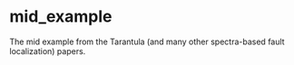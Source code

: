 # mid_example
The mid example from the Tarantula (and many other spectra-based fault localization) papers.
